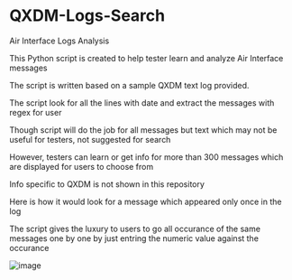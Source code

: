 # QXDM-Logs-Search
Air Interface Logs Analysis

This Python script is created to help tester learn and analyze Air Interface messages

The script is written based on a sample QXDM text log provided.

The script look for all the lines with date and extract the messages with regex for user

Though script will do the job for all messages but text which may not be useful for testers, not suggested for search

However, testers can learn or get info for more than 300 messages which are displayed for users to choose from

Info specific to QXDM is not shown in this repository

Here is how it would look for a message which appeared only once in the log

The script gives the luxury to users to go all occurance of the same messages one by one by just entring the numeric value against the occurance

![image](https://user-images.githubusercontent.com/47313728/76745196-b02d3580-6732-11ea-88f0-66bb6bd0fbf1.png)

